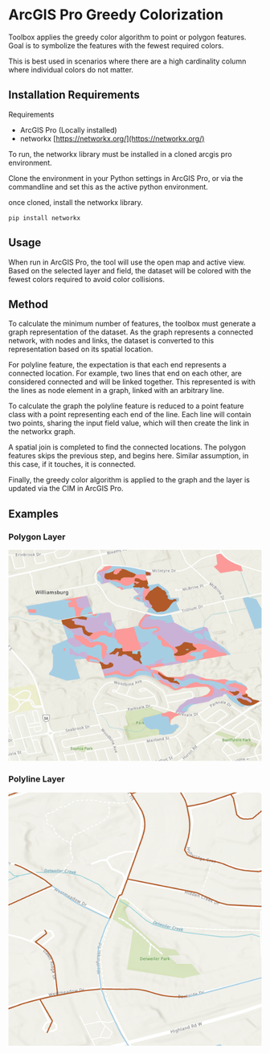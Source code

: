 # ArcGIS Pro Greedy Colorization

Toolbox applies the greedy color algorithm to point or polygon features. Goal is to symbolize the features with the fewest required colors.

This is best used in scenarios where there are a high cardinality column where individual colors do not matter. 

## Installation Requirements

Requirements

* ArcGIS Pro (Locally installed)
* networkx [https://networkx.org/](https://networkx.org/)

To run, the networkx library must be installed in a cloned arcgis pro environment. 

Clone the environment in your Python settings in ArcGIS Pro, or via the commandline and set this as the active python environment.

once cloned, install the networkx library.

    pip install networkx


## Usage

When run in ArcGIS Pro, the tool will use the open map and active view. Based on the selected layer and field, the dataset will be colored with the fewest colors required to avoid color collisions.

## Method

To calculate the minimum number of features, the toolbox must generate a graph representation of the dataset. As the graph represents a connected network, with nodes and links, the dataset is converted to this representation based on its spatial location.

For polyline feature, the expectation is that each end represents a connected location. For example, two lines that end on each other, are considered connected and will be linked together. This represented is with the lines as node element in a graph, linked with an arbitrary line. 

To calculate the graph the polyline feature is reduced to a point feature class with a point representing each end of the line. Each line will contain two points, sharing the input field value, which will then create the link in the networkx graph.

A spatial join is completed to find the connected locations. The polygon features skips the previous step, and begins here. Similar assumption, in this case, if it touches, it is connected.

Finally, the greedy color algorithm is applied to the graph and the layer is updated via the CIM in ArcGIS Pro.

## Examples

### Polygon Layer

![Polygon](images/polygon_example.png)


### Polyline Layer

![Polyline](images/polyline_example.png)

